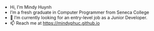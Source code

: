 - Hi, I’m Mindy Huynh
- I’m a fresh graduate in Computer Programmer from Seneca College
- 💞️ I’m currently looking for an entry-level job as a Junior Developer.
- 📫 Reach me at https://mindyphuc.github.io

<!---
MindyPhuc/MindyPhuc is a ✨ special ✨ repository because its `README.md` (this file) appears on your GitHub profile.
You can click the Preview link to take a look at your changes.
--->
